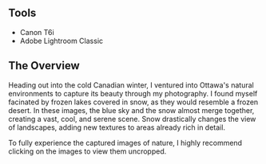 ## Tools 
- Canon T6i
- Adobe Lightroom Classic

## The Overview
Heading out into the cold Canadian winter, I ventured into Ottawa's natural environments to capture its beauty through my photography. I found myself facinated by frozen lakes covered in snow, as they would resemble a frozen desert. In these images, the blue sky and the snow almost merge together, creating a vast, cool, and serene scene. Snow drastically changes the view of landscapes, adding new textures to areas already rich in detail.

To fully experience the captured images of nature, I highly recommend clicking on the images to view them uncropped.
